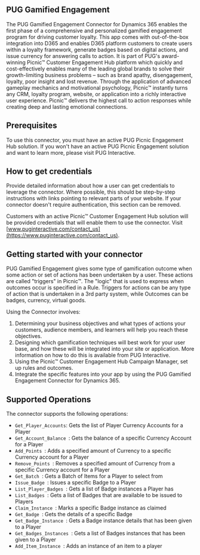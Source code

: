 ## PUG Gamified Engagement

The PUG Gamified Engagement Connector for Dynamics 365 enables the first phase of a comprehensive and personalized gamified engagement program for driving customer loyalty. This app comes with out-of-the-box integration into D365 and enables D365 platform customers to create users within a loyalty framework, generate badges based on digital actions, and issue currency for answering calls to action. It is part of PUG's award-winning Picnic™ Customer Engagement Hub platform which quickly and cost-effectively enables many of the leading global brands to solve their growth-limiting business problems – such as brand apathy, disengagement, loyalty, poor insight and lost revenue. Through the application of advanced gameplay mechanics and motivational psychology, Picnic™ instantly turns any CRM, loyalty program, website, or application into a richly interactive user experience. Picnic™ delivers the highest call to action responses while creating deep and lasting emotional connections.


## Prerequisites

To use this connector, you must have an active PUG Picnic Engagement Hub solution. If you won't have an active PUG Picnic Engagement solution and want to learn more, please visit PUG Interactive.

 
## How to get credentials
 
Provide detailed information about how a user can get credentials to leverage the connector. Where possible, this should be step-by-step instructions with links pointing to relevant parts of your website. If your connector doesn't require authentication, this section can be removed.

Customers with an active Picnic™ Customer Engagement Hub solution will be provided credentials that will enable them to use the connector. Visit [www.puginteractive.com/contact_us](https://www.puginteractive.com/contact_us).

## Getting started with your connector
 
PUG Gamified Engagement gives some type of gamification outcome when some action or set of actions has been undertaken by a user. These actions are called "triggers" in Picnic™. The "logic" that is used to express when outcomes occur is specified in a Rule. Triggers for actions can be any type of action that is undertaken in a 3rd party system, while Outcomes can be badges, currency, virtual goods.
 
Using the Connector involves:
1. Determining your business objectives and what types of actions your customers, audience members, and learners will help you reach these objectives.
2. Designing which gamification techniques will best work for your user base, and how these will be integrated into your site or application. More information on how to do this is available from PUG Interactive.
3. Using the Picnic™ Customer Engagement Hub Campaign Manager, set up rules and outcomes.
4. Integrate the specific features into your app by using the PUG Gamified Engagement Connector for Dynamics 365.
 

## Supported Operations
The connector supports the following operations:

* `Get_Player_Accounts`: Gets the list of Player Currency Accounts for a Player
* `Get_Account_Balance `: Gets the balance of a specific Currency Account for a Player
* `Add_Points `: Adds a specified amount of Currency to a specific Currency account for a Player
* `Remove_Points `: Removes a specified amount of Currency from a specific Currency account for a Player
* `Get_Batch `: Gets a Batch of Items for a Player to select from
* `Issue_Badge `: Issues a specific Badge to a Player
* `List_Player_Badges `: Gets a list of Badge instances a Player has
* `List_Badges `: Gets a list of Badges that are available to be issued to Players
* `Claim_Instance `: Marks a specific Badge instance as claimed
* `Get_Badge `: Gets the details of a specific Badge
* `Get_Badge_Instance `: Gets a Badge instance details that has been given to a Player
* `Get_Badges_Instances `: Gets a list of Badges instances that has been given to a Player
* `Add_Item_Instance `: Adds an instance of an item to a player










